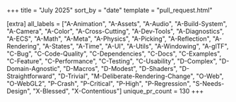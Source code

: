 +++
title = "July 2025"
sort_by = "date"
template = "pull_request.html"

[extra]
all_labels = ["A-Animation", "A-Assets", "A-Audio", "A-Build-System", "A-Camera", "A-Color", "A-Cross-Cutting", "A-Dev-Tools", "A-Diagnostics", "A-ECS", "A-Math", "A-Meta", "A-Physics", "A-Picking", "A-Reflection", "A-Rendering", "A-States", "A-Time", "A-UI", "A-Utils", "A-Windowing", "A-glTF", "C-Bug", "C-Code-Quality", "C-Dependencies", "C-Docs", "C-Examples", "C-Feature", "C-Performance", "C-Testing", "C-Usability", "D-Complex", "D-Domain-Agnostic", "D-Macros", "D-Modest", "D-Shaders", "D-Straightforward", "D-Trivial", "M-Deliberate-Rendering-Change", "O-Web", "O-WebGL2", "P-Crash", "P-Critical", "P-High", "P-Regression", "S-Needs-Design", "X-Blessed", "X-Contentious"]
unique_pr_count = 130
+++
